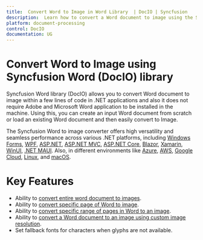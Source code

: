 ```yaml
---
title:  Convert Word to Image in Word Library  | DocIO | Syncfusion
description:  Learn how to convert a Word document to image using the Syncfusion Word (DocIO) library without Microsoft Word or interop dependencies. 
platform: document-processing
control: DocIO
documentation: UG
---
```


# Convert Word  to Image using Syncfusion Word (DocIO) library 

Syncfusion Word library (DocIO) allows you to convert Word document to image within a few lines of code in .NET applications and also it does not require Adobe and Microsoft Word application to be installed in the machine. Using this, you can create an input Word document from scratch or load an existing Word document and then easily convert to Image.  

The Syncfusion Word to image converter offers high versatility and seamless performance across various .NET platforms, including [Windows Forms](https://help.syncfusion.com/document-processing/word/conversions/word-to-image/net/convert-word-document-to-image-in-windows-forms), [WPF](https://help.syncfusion.com/document-processing/word/conversions/word-to-image/net/convert-word-document-to-image-in-wpf), [ASP.NET](https://help.syncfusion.com/document-processing/word/conversions/word-to-image/net/convert-word-document-to-image-in-asp-net), [ASP.NET MVC](https://help.syncfusion.com/document-processing/word/conversions/word-to-image/net/convert-word-document-to-image-in-asp-net-mvc), [ASP.NET Core](https://help.syncfusion.com/document-processing/word/conversions/word-to-image/net/convert-word-document-to-image-in-asp-net-core), [Blazor](https://help.syncfusion.com/document-processing/word/conversions/word-to-image/net/convert-word-document-to-image-in-blazor), [Xamarin](https://help.syncfusion.com/document-processing/word/conversions/word-to-image/net/convert-word-document-to-image-in-xamarin), [WinUI](https://help.syncfusion.com/document-processing/word/conversions/word-to-image/net/convert-word-document-to-image-in-winui), [.NET MAUI](https://help.syncfusion.com/document-processing/word/conversions/word-to-image/net/convert-word-document-to-image-in-maui). Also, in different environments like [Azure](https://help.syncfusion.com/document-processing/word/conversions/word-to-image/net/convert-word-document-to-image-azure), [AWS](https://help.syncfusion.com/document-processing/word/conversions/word-to-image/net/convert-word-document-to-image-in-aws), [Google Cloud](https://help.syncfusion.com/document-processing/word/conversions/word-to-image/net/convert-word-document-to-image-in-google-cloud-platform), [Linux](https://help.syncfusion.com/document-processing/word/conversions/word-to-image/net/convert-word-document-to-image-in-linux), and [macOS](https://help.syncfusion.com/document-processing/word/conversions/word-to-image/net/convert-word-document-to-image-in-mac). 

# Key Features  

* Ability to [convert entire word document to images](https://help.syncfusion.com/document-processing/word/conversions/word-to-image/net/word-to-image#convert-the-entire-word-to-images).
* Ability to [convert specific page of Word to image](https://help.syncfusion.com/document-processing/word/conversions/word-to-image/net/word-to-image#convert-specific-page-of-word-to-image).
* Ability to [convert specific range of pages in Word to an image](https://help.syncfusion.com/document-processing/word/conversions/word-to-image/net/word-to-image#convert-a-specific-range-of-pages-in-word-to-an-image).
* Ability to [convert a Word document to an image using custom image resolution](https://help.syncfusion.com/document-processing/word/conversions/word-to-image/net/word-to-image#custom-image-resolution).
* Set fallback fonts for characters when glyphs are not available. 

